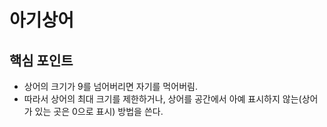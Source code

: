 # 아기상어

## 핵심 포인트

- 상어의 크기가 9를 넘어버리면 자기를 먹어버림.
- 따라서 상어의 최대 크기를 제한하거나, 상어를 공간에서 아예 표시하지 않는(상어가 있는 곳은 0으로 표시) 방법을 쓴다.
